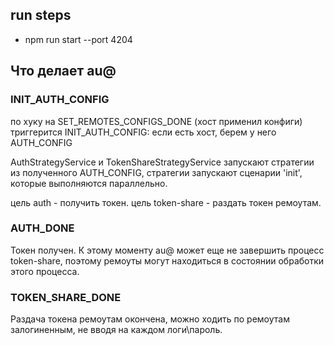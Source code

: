 ## run steps

- npm run start --port 4204

## Что делает au@

### INIT_AUTH_CONFIG
по хуку на SET_REMOTES_CONFIGS_DONE (хост применил конфиги)
триггерится INIT_AUTH_CONFIG:
если есть хост, берем у него AUTH_CONFIG

AuthStrategyService и TokenShareStrategyService
запускают стратегии из полученного AUTH_CONFIG,
стратегии запускают сценарии 'init',
которые выполняются параллельно.

цель auth - получить токен.
цель token-share - раздать токен ремоутам.

### AUTH_DONE
Токен получен.
К этому моменту au@ может еще не завершить процесс token-share,
поэтому ремоуты могут находиться в состоянии обработки этого процесса.

### TOKEN_SHARE_DONE
Раздача токена ремоутам окончена, 
можно ходить по ремоутам залогиненным, 
не вводя на каждом логи\пароль.

